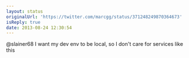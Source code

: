 ```yaml
---
layout: status
originalUrl: 'https://twitter.com/marcgg/status/371248249870364673'
isReply: true
date: 2013-08-24 12:30:54
---
```


@slainer68 I want my dev env to be local, so I don't care for services like this
